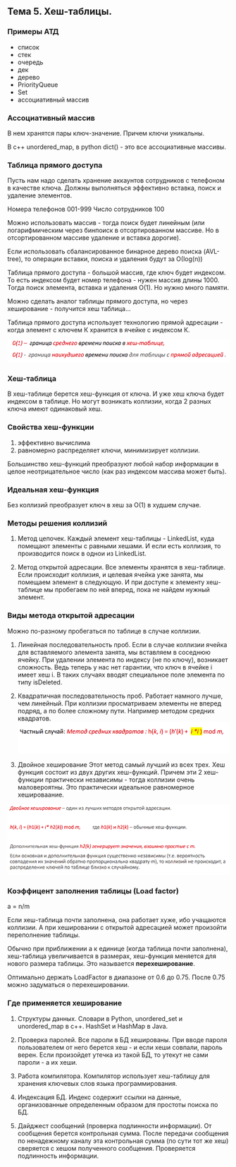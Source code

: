 ## Тема 5. Хеш-таблицы.
### Примеры АТД
- список
- стек
- очередь
- дек
- дерево
- PriorityQueue
- Set
- ассоциативный массив

### Ассоциативный массив
В нем хранятся пары ключ-значение. Причем ключи уникальны. 

В с++ unordered_map, в python dict() - это все ассоциативные массивы.

### Таблица прямого доступа
Пусть нам надо сделать хранение аккаунтов сотрудников с телефоном в качестве ключа. Должны выполняться эффективно вставка, поиск и удаление элементов. 

Номера телефонов 001-999
Число сотрудников 100

Можно использовать массив - тогда поиск будет линейным (или логарифмическим через бинпоиск в отсортированном массиве. Но в отсортированном массиве удаление и вставка дорогие).

Если использовать сбалансированное бинарное дерево поиска (AVL-tree), то операции вставки, поиска и удаления будут за О(log(n))

Таблица прямого доступа - большой массив, где ключ будет индексом. То есть индексом будет номер телефона - нужен массив длины 1000. Тогда поиск элемента, вставка и удаления О(1). Но нужно много памяти.

Можно сделать аналог таблицы прямого доступа, но через хеширование - получится хеш таблица...

Таблица прямого доступа использует технологию прямой адресации - когда элемент с ключем К хранится в ячейке с индексом К. 

![alt text](images/img1.png)

### Хеш-таблица
В хеш-таблице берется хеш-функция от ключа. И уже хеш ключа будет индексом в таблице. Но могут возникать коллизии, когда 2 разных ключа имеют одинаковый хеш.

### Свойства хеш-функции
1. эффективно вычислима
2. равномерно распределяет ключи, минимизирует коллизии.

Большинство хеш-функций преобразуют любой набор информации в целое неотрицательное число (как раз индексом массива может быть).

### Идеальная хеш-функция
Без коллизий преобразует ключ в хеш за О(1) в худшем случае.

### Методы решения коллизий

1. Метод цепочек. Каждый элемент хеш-таблицы - LinkedList, куда помещают элементы с равными хешами. И если есть коллизия, то производится поиск в однои из LinkedList.

2. Метод открытой адресации. Все элементы хранятся в хеш-таблице. Если происходит коллизия, и целевая ячейка уже занята, мы помещаем элемент в следующую. И при доступе к элементу хеш-таблице мы пробегаем по ней вперед, пока не найдем нужный элемент. 

### Виды метода открытой адресации
Можно по-разному пробегаться по таблице в случае коллизии. 

1. Линейная последовательность проб. Если в случае коллизии ячейка для вставляемого элемента занята, мы вставляем в соседнюю ячейку. При удалении элемента по индексу (не по ключу), возникает сложность. Ведь теперь у нас нет гарантии, что ключ в ячейке i имеет хеш i. В таких случаях вводят специальное поле элемента по типу isDeleted.

2. Квадратичная последовательность проб. Работает намного лучше, чем линейный. При коллизии просматриваем элементы не вперед подряд, а по более сложному пути. Например методом средних квадратов.
![alt text](images/img2.png)

3. Двойное хеширование
Этот метод самый лучший из всех трех. Хеш функция состоит из двух других хеш-функций. Причем эти 2 хеш-функции практически независимы - тогда коллизии очень маловероятны. Это практически идеальное равномерное хешироваание.

![alt text](images/img3.png)

### Коэффицент заполнения таблицы (Load factor)

a = n/m

Если хеш-таблица почти заполнена, она работает хуже, ибо учащаются коллизии. А при хешировании с открытой адресацией может произойти переполнение таблицы. 

Обычно при приближении a к единице (когда таблица почти заполнена), хеш-таблица увеличивается в размерах, хеш-функция меняется для нового размера таблицы. Это называется <b>перехеширование</b>.

Оптимально держать LoadFactor в диапазоне от 0.6 до 0.75. После 0.75 можно задуматься о перехешировании.

### Где применяется хеширование
1. Структуры данных. Словари в Python, unordered_set и unordered_map в с++. HashSet и HashMap в Java.

2. Проверка паролей. Все пароли в БД хешированы. При вводе пароля пользователем от него берется хеш - и если хеши совпали, пароль верен. Если произойдет утечка из такой БД, то утекут не сами пароли - а их хеши.

3. Работа компилятора. Компилятор использует хеш-таблицу для хранения ключевых слов языка программирования.

4. Индексация БД. Индекс содержит ссылки на данные, организованные определенным образом для простоты поиска по БД.

5. Дайджест сообщений (проверка подлинности информации). От сообщения берется контрольная сумма. После передачи сообщения по ненадежному каналу эта контрольная сумма (по сути тот же хеш) сверяется с хешом полученного сообщения. Проверяется подлинность информации.

